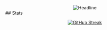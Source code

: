 <div align="center">
  <img src="https://readme-typing-svg.herokuapp.com?color=139ae1&size=32&center=true&vCenter=true&width=600&height=50&lines=Hi+There!;Nungo+Here;SE+is+the+field;Welcome" alt="Headline" />
</div>
## Stats
<div align="center">
  
  [![GitHub Streak](https://streak-stats.demolab.com/?user=NungoEdwin)](https://git.io/streak-stats)
</div>
